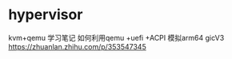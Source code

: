 # hypervisor
kvm+qemu 学习笔记
如何利用qemu +uefi +ACPI 模拟arm64 gicV3 https://zhuanlan.zhihu.com/p/353547345
